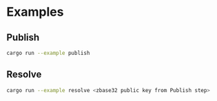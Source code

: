 # Examples

## Publish 

```sh
cargo run --example publish
```

## Resolve

```sh
cargo run --example resolve <zbase32 public key from Publish step>
```
